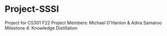 # Project-SSSI
Project for CS301 F22
Project Members: Michael O'Hanlon & Adira Samaroo
Milestone 4: Knowledge Distillation
